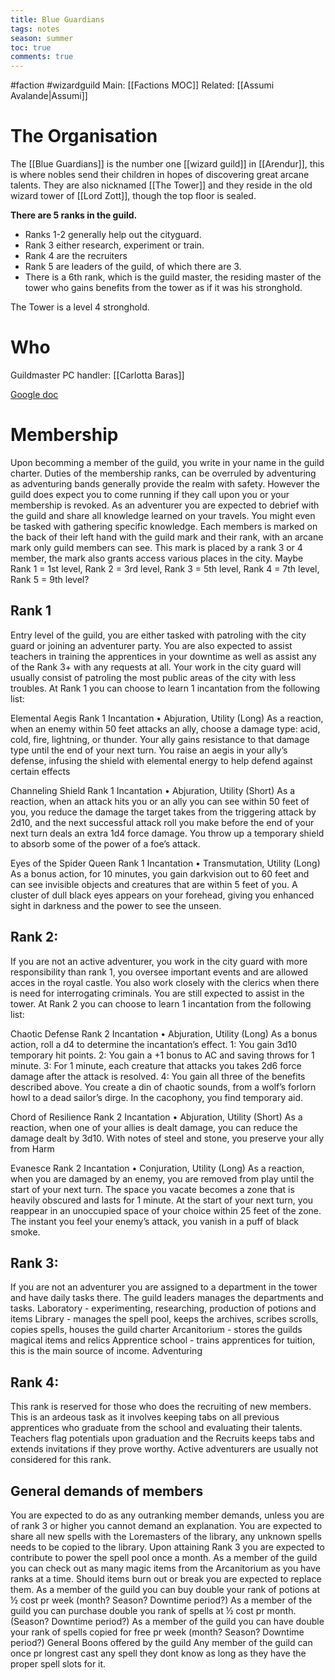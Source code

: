 ---title: Blue Guardianstags: notesseason: summertoc: truecomments: true---
#faction #wizardguild 
Main: [[Factions MOC]]
Related: [[Assumi Avalande|Assumi]]

# The Organisation
The [[Blue Guardians]] is the number one [[wizard guild]] in [[Arendur]], this is where nobles send their children in hopes of discovering great arcane talents.
They are also nicknamed [[The Tower]] and they reside in the old wizard tower of [[Lord Zott]], though the top floor is sealed.



**There are 5 ranks in the guild.**
- Ranks 1-2 generally help out the cityguard. 
- Rank 3 either research, experiment or train. 
- Rank 4 are the recruiters 
- Rank 5 are leaders of the guild, of which there are 3. 
- There is a 6th rank, which is the guild master, the residing master of the tower who gains benefits from the tower as if it was his stronghold. 

The Tower is a level 4 stronghold.

# Who
Guildmaster
PC handler: [[Carlotta Baras]]



[Google doc](https://docs.google.com/document/d/1oyOEGe5c3GrEJJ70F7M-bbvdttQRK5w-usfwRZuTH2E/edit?usp=sharing)

# Membership
Upon becomming a member of the guild, you write in your name in the guild charter.
Duties of the membership ranks, can be overruled by adventuring as adventuring bands generally provide the realm with safety. However the guild does expect you to come running if they call upon you or your membership is revoked. As an adventurer you are expected to debrief with the guild and share all knowledge learned on your travels. You might even be tasked with gathering specific knowledge.
Each members is marked on the back of their left hand with the guild mark and their rank, with an arcane mark only guild members can see. This mark is placed by a rank 3 or 4 member, the mark also grants access various places in the city.
Maybe Rank 1 = 1st level, Rank 2 = 3rd level, Rank 3 = 5th level, Rank 4 = 7th level, Rank 5 = 9th level?

## Rank 1
Entry level of the guild, you are either tasked with patroling with the city guard or joining an adventurer party. You are also expected to assist teachers in training the apprentices in your downtime as well as assist any of the Rank 3+ with any requests at all. 
Your work in the city guard will usually consist of patroling the most public areas of the city with less troubles.
At Rank 1 you can choose to learn 1 incantation from the following list:

Elemental Aegis
Rank 1 Incantation • Abjuration, Utility (Long)
As a reaction, when an enemy within 50 feet attacks an ally,
choose a damage type: acid, cold, fire, lightning, or thunder.
Your ally gains resistance to that damage type until the end of
your next turn.
You raise an aegis in your ally’s defense, infusing the shield
with elemental energy to help defend against certain effects

Channeling Shield
Rank 1 Incantation • Abjuration, Utility (Short)
As a reaction, when an attack hits you or an ally you can
see within 50 feet of you, you reduce the damage the target
takes from the triggering attack by 2d10, and the next
successful attack roll you make before the end of your next
turn deals an extra 1d4 force damage.
You throw up a temporary shield to absorb some of the
power of a foe’s attack.
  
Eyes of the Spider Queen
Rank 1 Incantation • Transmutation, Utility (Long)
As a bonus action, for 10 minutes, you gain darkvision out
to 60 feet and can see invisible objects and creatures that are
within 5 feet of you.
A cluster of dull black eyes appears on your forehead,
giving you enhanced sight in darkness and the power to see
the unseen.

## Rank 2:
If you are not an active adventurer, you work in the city guard with more responsibility than rank 1, you oversee important events and are allowed acces in the royal castle. You also work closely with the clerics when there is need for interrogating criminals. You are still expected to assist in the tower.
At Rank 2 you can choose to learn 1 incantation from the following list:

Chaotic Defense
Rank 2 Incantation • Abjuration, Utility (Long)
As a bonus action, roll a d4 to determine the incantation’s
effect.
1: You gain 3d10 temporary hit points.
2: You gain a +1 bonus to AC and saving throws for 1
minute.
3: For 1 minute, each creature that attacks you takes 2d6
force damage after the attack is resolved.
4: You gain all three of the benefits described above.
You create a din of chaotic sounds, from a wolf’s forlorn
howl to a dead sailor’s dirge. In the cacophony, you find
temporary aid.

Chord of Resilience
Rank 2 Incantation • Abjuration, Utility (Short)
As a reaction, when one of your allies is dealt damage, you
can reduce the damage dealt by 3d10.
With notes of steel and stone, you preserve your ally from
Harm
  
Evanesce
Rank 2 Incantation • Conjuration, Utility (Long)
As a reaction, when you are damaged by an enemy, you are
removed from play until the start of your next turn. The space
you vacate becomes a zone that is heavily obscured and lasts
for 1 minute. At the start of your next turn, you reappear in an
unoccupied space of your choice within 25 feet of the zone.
The instant you feel your enemy’s attack, you vanish in a
puff of black smoke.

## Rank 3:
If you are not an adventurer you are assigned to a department in the tower and have daily tasks there. The guild leaders manages the departments and tasks. 
Laboratory - experimenting, researching, production of potions and items
Library - manages the spell pool, keeps the archives, scribes scrolls, copies spells, houses the guild charter
Arcanitorium - stores the guilds magical items and relics
Apprentice school - trains apprentices for tuition, this is the main source of income.
Adventuring 

## Rank 4:
This rank is reserved for those who does the recruiting of new members. This is an ardeous task as it involves keeping tabs on all previous apprentices who graduate from the school and evaluating their talents. Teachers flag potentials upon graduation and the Recruits keeps tabs and extends invitations if they prove worthy. Active adventurers are usually not considered for this rank. 

## General demands of members
You are expected to do as any outranking member demands, unless you are of rank 3 or higher you cannot demand an explanation.
You are expected to share all new spells with the Loremasters of the library, any unknown spells needs to be copied to the library.
Upon attaining Rank 3 you are expected to contribute to power the spell pool once a month.
As a member of the guild you can check out as many magic items from the Arcanitorium as you have ranks at a time. Should items burn out or break you are expected to replace them.
As a member of the guild you can buy double your rank of potions at ½ cost pr week (month? Season? Downtime period?) 
As a member of the guild you can purchase double you rank of spells at ½ cost pr month. (Season? Downtime period?)
As a member of the guild you can have double your rank of spells copied for free pr week (month? Season? Downtime period?)
General Boons offered by the guild
Any member of the guild can once pr longrest cast any spell they dont know as long as they have the proper spell slots for it.
